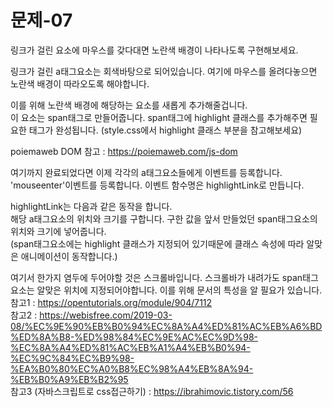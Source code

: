 # 문제-07
링크가 걸린 요소에 마우스를 갖다대면 노란색 배경이 나타나도록 구현해보세요.   

링크가 걸린 a태그요소는 회색바탕으로 되어있습니다. 여기에 마우스를 올려다놓으면 노란색 배경이 따라오도록 해야합니다.   

이를 위해 노란색 배경에 해당하는 요소를 새롭게 추가해줄겁니다.   
이 요소는 span태그로 만들어줍니다. span태그에 highlight 클래스를 추가해주면 필요한 태그가 완성됩니다. (style.css에서 highlight 클래스 부분을 참고해보세요)   

poiemaweb DOM 참고 : <https://poiemaweb.com/js-dom>

여기까지 완료되었다면 이제 각각의 a태그요소들에게 이벤트를 등록합니다.   
'mouseenter'이벤트를 등록합니다. 이벤트 함수명은 highlightLink로 만듭니다.   

highlightLink는 다음과 같은 동작을 합니다.   
해당 a태그요소의 위치와 크기를 구합니다. 구한 값을 앞서 만들었던 span태그요소의 위치와 크기에 넣어줍니다.   
(span태그요소에는 highlight 클래스가 지정되어 있기때문에 클래스 속성에 따라 알맞은 애니메이션이 동작합니다.)   

여기서 한가지 염두에 두어야할 것은 스크롤바입니다. 스크롤바가 내려가도 span태그요소는 알맞은 위치에 지정되어야합니다. 이를 위해 문서의 특성을 알 필요가 있습니다.   
참고1 : <https://opentutorials.org/module/904/7112>   
참고2 : <https://webisfree.com/2019-03-08/%EC%9E%90%EB%B0%94%EC%8A%A4%ED%81%AC%EB%A6%BD%ED%8A%B8-%ED%98%84%EC%9E%AC%EC%9D%98-%EC%8A%A4%ED%81%AC%EB%A1%A4%EB%B0%94-%EC%9C%84%EC%B9%98-%EA%B0%80%EC%A0%B8%EC%98%A4%EB%8A%94-%EB%B0%A9%EB%B2%95>   
참고3 (자바스크립트로 css접근하기) : <https://ibrahimovic.tistory.com/56>
